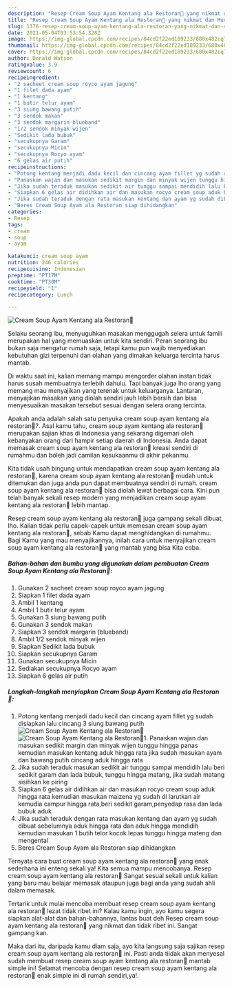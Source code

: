 ```yaml
---
description: "Resep Cream Soup Ayam Kentang ala Restoran🍲 yang nikmat dan Mudah Dibuat"
title: "Resep Cream Soup Ayam Kentang ala Restoran🍲 yang nikmat dan Mudah Dibuat"
slug: 1376-resep-cream-soup-ayam-kentang-ala-restoran-yang-nikmat-dan-mudah-dibuat
date: 2021-05-04T03:53:54.328Z
image: https://img-global.cpcdn.com/recipes/84cd2f22ed189233/680x482cq70/cream-soup-ayam-kentang-ala-restoran🍲-foto-resep-utama.jpg
thumbnail: https://img-global.cpcdn.com/recipes/84cd2f22ed189233/680x482cq70/cream-soup-ayam-kentang-ala-restoran🍲-foto-resep-utama.jpg
cover: https://img-global.cpcdn.com/recipes/84cd2f22ed189233/680x482cq70/cream-soup-ayam-kentang-ala-restoran🍲-foto-resep-utama.jpg
author: Donald Watson
ratingvalue: 3.9
reviewcount: 6
recipeingredient:
- "2 sacheet cream soup royco ayam jagung"
- "1 filet dada ayam"
- "1 kentang"
- "1 butir telur ayam"
- "3 siung bawang putih"
- "3 sendok makan"
- "3 sendok margarin blueband"
- "1/2 sendok minyak wijen"
- "Sedikit lada bubuk"
- "secukupnya Garam"
- "secukupnya Micin"
- "secukupnya Rocyo ayam"
- "6 gelas air putih"
recipeinstructions:
- "Potong kentang menjadi dadu kecil dan cincang ayam fillet yg sudah disiapkan lalu cincang 3 siung bawang putih"
- "Panaskan wajan dan masukan sedikit margin dan minyak wijen tunggu hingga panas kemudian masukan kentang aduk hingga rata jika sudah masukan ayam dan bawang putih cincang aduk hingga rata"
- "Jika sudah teraduk masukan sedikit air tunggu sampai mendidih lalu beri sedikit garam dan lada bubuk, tunggu hingga matang, jika sudah matang sisihkan ke piring"
- "Siapkan 6 gelas air didihkan air dan masukan rocyo cream soup aduk hingga rata kemudian masukan maizena yg sudah di larutkan air kemudia campur hingga rata,beri sedikit garam,penyedap rasa dan lada bubuk aduk"
- "Jika sudah teraduk dengan rata masukan kentang dan ayam yg sudah dibuat sebelumnya aduk hingga rata dan aduk hingga mendidih kemudian masukan 1 butih telor kocok lepas tunggu hingga mateng dan mengental"
- "Beres Cream Soup Ayam ala Restoran siap dihidangkan"
categories:
- Resep
tags:
- cream
- soup
- ayam

katakunci: cream soup ayam 
nutrition: 246 calories
recipecuisine: Indonesian
preptime: "PT17M"
cooktime: "PT30M"
recipeyield: "1"
recipecategory: Lunch

---
```



![Cream Soup Ayam Kentang ala Restoran🍲](https://img-global.cpcdn.com/recipes/84cd2f22ed189233/680x482cq70/cream-soup-ayam-kentang-ala-restoran🍲-foto-resep-utama.jpg)

Selaku seorang ibu, menyuguhkan masakan menggugah selera untuk famili merupakan hal yang memuaskan untuk kita sendiri. Peran seorang ibu bukan saja mengatur rumah saja, tetapi kamu pun wajib menyediakan kebutuhan gizi terpenuhi dan olahan yang dimakan keluarga tercinta harus mantab.

Di waktu  saat ini, kalian memang mampu mengorder olahan instan tidak harus susah membuatnya terlebih dahulu. Tapi banyak juga lho orang yang memang mau menyajikan yang terenak untuk keluarganya. Lantaran, menyajikan masakan yang diolah sendiri jauh lebih bersih dan bisa menyesuaikan masakan tersebut sesuai dengan selera orang tercinta. 



Apakah anda adalah salah satu penyuka cream soup ayam kentang ala restoran🍲?. Asal kamu tahu, cream soup ayam kentang ala restoran🍲 merupakan sajian khas di Indonesia yang sekarang digemari oleh kebanyakan orang dari hampir setiap daerah di Indonesia. Anda dapat memasak cream soup ayam kentang ala restoran🍲 kreasi sendiri di rumahmu dan boleh jadi camilan kesukaanmu di akhir pekanmu.

Kita tidak usah bingung untuk mendapatkan cream soup ayam kentang ala restoran🍲, karena cream soup ayam kentang ala restoran🍲 mudah untuk ditemukan dan juga anda pun dapat membuatnya sendiri di rumah. cream soup ayam kentang ala restoran🍲 bisa diolah lewat berbagai cara. Kini pun telah banyak sekali resep modern yang menjadikan cream soup ayam kentang ala restoran🍲 lebih mantap.

Resep cream soup ayam kentang ala restoran🍲 juga gampang sekali dibuat, lho. Kalian tidak perlu capek-capek untuk memesan cream soup ayam kentang ala restoran🍲, sebab Kamu dapat menghidangkan di rumahmu. Bagi Kamu yang mau menyajikannya, inilah cara untuk menyajikan cream soup ayam kentang ala restoran🍲 yang mantab yang bisa Kita coba.

<!--inarticleads1-->

##### Bahan-bahan dan bumbu yang digunakan dalam pembuatan Cream Soup Ayam Kentang ala Restoran🍲:

1. Gunakan 2 sacheet cream soup royco ayam jagung
1. Siapkan 1 filet dada ayam
1. Ambil 1 kentang
1. Ambil 1 butir telur ayam
1. Gunakan 3 siung bawang putih
1. Gunakan 3 sendok makan
1. Siapkan 3 sendok margarin (blueband)
1. Ambil 1/2 sendok minyak wijen
1. Siapkan Sedikit lada bubuk
1. Siapkan secukupnya Garam
1. Gunakan secukupnya Micin
1. Sediakan secukupnya Rocyo ayam
1. Siapkan 6 gelas air putih




<!--inarticleads2-->

##### Langkah-langkah menyiapkan Cream Soup Ayam Kentang ala Restoran🍲:

1. Potong kentang menjadi dadu kecil dan cincang ayam fillet yg sudah disiapkan lalu cincang 3 siung bawang putih
<img src="https://img-global.cpcdn.com/steps/06847cd65f2dff3c/160x128cq70/cream-soup-ayam-kentang-ala-restoran🍲-langkah-memasak-1-foto.jpg" alt="Cream Soup Ayam Kentang ala Restoran🍲"><img src="https://img-global.cpcdn.com/steps/9edb8661277af7c0/160x128cq70/cream-soup-ayam-kentang-ala-restoran🍲-langkah-memasak-1-foto.jpg" alt="Cream Soup Ayam Kentang ala Restoran🍲">1. Panaskan wajan dan masukan sedikit margin dan minyak wijen tunggu hingga panas kemudian masukan kentang aduk hingga rata jika sudah masukan ayam dan bawang putih cincang aduk hingga rata
1. Jika sudah teraduk masukan sedikit air tunggu sampai mendidih lalu beri sedikit garam dan lada bubuk, tunggu hingga matang, jika sudah matang sisihkan ke piring
1. Siapkan 6 gelas air didihkan air dan masukan rocyo cream soup aduk hingga rata kemudian masukan maizena yg sudah di larutkan air kemudia campur hingga rata,beri sedikit garam,penyedap rasa dan lada bubuk aduk
1. Jika sudah teraduk dengan rata masukan kentang dan ayam yg sudah dibuat sebelumnya aduk hingga rata dan aduk hingga mendidih kemudian masukan 1 butih telor kocok lepas tunggu hingga mateng dan mengental
1. Beres Cream Soup Ayam ala Restoran siap dihidangkan




Ternyata cara buat cream soup ayam kentang ala restoran🍲 yang enak sederhana ini enteng sekali ya! Kita semua mampu mencobanya. Resep cream soup ayam kentang ala restoran🍲 Sangat sesuai sekali untuk kalian yang baru mau belajar memasak ataupun juga bagi anda yang sudah ahli dalam memasak.

Tertarik untuk mulai mencoba membuat resep cream soup ayam kentang ala restoran🍲 lezat tidak ribet ini? Kalau kamu ingin, ayo kamu segera siapkan alat-alat dan bahan-bahannya, lantas buat deh Resep cream soup ayam kentang ala restoran🍲 yang nikmat dan tidak ribet ini. Sangat gampang kan. 

Maka dari itu, daripada kamu diam saja, ayo kita langsung saja sajikan resep cream soup ayam kentang ala restoran🍲 ini. Pasti anda tiidak akan menyesal sudah membuat resep cream soup ayam kentang ala restoran🍲 mantab simple ini! Selamat mencoba dengan resep cream soup ayam kentang ala restoran🍲 enak simple ini di rumah sendiri,ya!.

